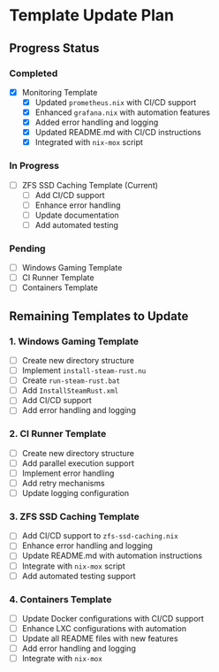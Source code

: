 # Template Update Plan

## Progress Status

### Completed

- [x] Monitoring Template
  - [x] Updated `prometheus.nix` with CI/CD support
  - [x] Enhanced `grafana.nix` with automation features
  - [x] Added error handling and logging
  - [x] Updated README.md with CI/CD instructions
  - [x] Integrated with `nix-mox` script

### In Progress

- [ ] ZFS SSD Caching Template (Current)
  - [ ] Add CI/CD support
  - [ ] Enhance error handling
  - [ ] Update documentation
  - [ ] Add automated testing

### Pending

- [ ] Windows Gaming Template
- [ ] CI Runner Template
- [ ] Containers Template

## Remaining Templates to Update

### 1. Windows Gaming Template

- [ ] Create new directory structure
- [ ] Implement `install-steam-rust.nu`
- [ ] Create `run-steam-rust.bat`
- [ ] Add `InstallSteamRust.xml`
- [ ] Add CI/CD support
- [ ] Add error handling and logging

### 2. CI Runner Template

- [ ] Create new directory structure
- [ ] Add parallel execution support
- [ ] Implement error handling
- [ ] Add retry mechanisms
- [ ] Update logging configuration

### 3. ZFS SSD Caching Template

- [ ] Add CI/CD support to `zfs-ssd-caching.nix`
- [ ] Enhance error handling and logging
- [ ] Update README.md with automation instructions
- [ ] Integrate with `nix-mox` script
- [ ] Add automated testing support

### 4. Containers Template

- [ ] Update Docker configurations with CI/CD support
- [ ] Enhance LXC configurations with automation
- [ ] Update all README files with new features
- [ ] Add error handling and logging
- [ ] Integrate with `nix-mox`
